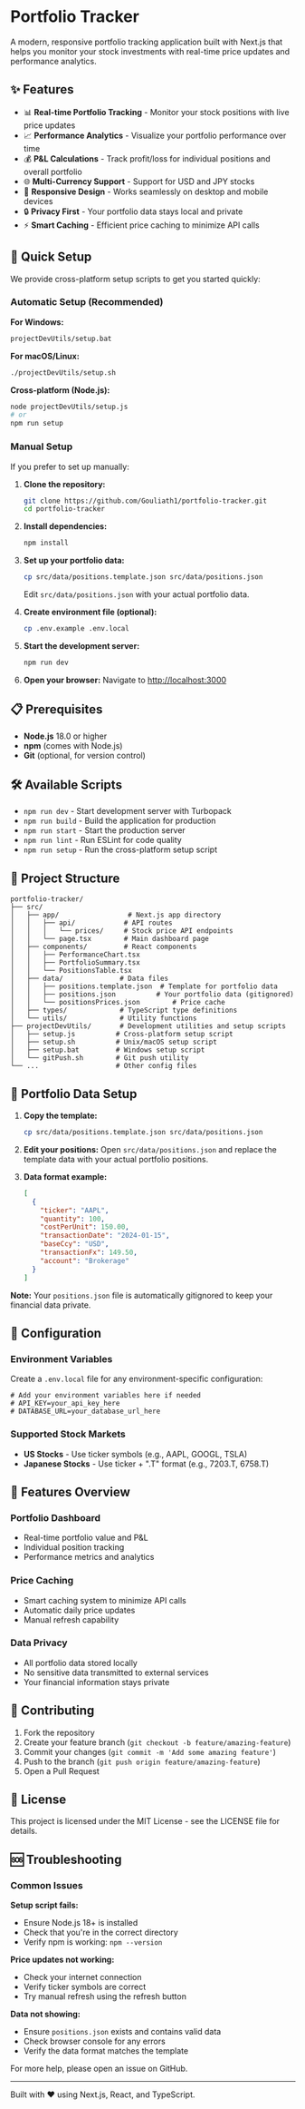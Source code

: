# Portfolio Tracker

A modern, responsive portfolio tracking application built with Next.js that helps you monitor your stock investments with real-time price updates and performance analytics.

## ✨ Features

- 📊 **Real-time Portfolio Tracking** - Monitor your stock positions with live price updates
- 📈 **Performance Analytics** - Visualize your portfolio performance over time
- 💰 **P&L Calculations** - Track profit/loss for individual positions and overall portfolio
- 🌐 **Multi-Currency Support** - Support for USD and JPY stocks
- 📱 **Responsive Design** - Works seamlessly on desktop and mobile devices
- 🔒 **Privacy First** - Your portfolio data stays local and private
- ⚡ **Smart Caching** - Efficient price caching to minimize API calls

## 🚀 Quick Setup

We provide cross-platform setup scripts to get you started quickly:

### Automatic Setup (Recommended)

**For Windows:**
```cmd
projectDevUtils/setup.bat
```

**For macOS/Linux:**
```bash
./projectDevUtils/setup.sh
```

**Cross-platform (Node.js):**
```bash
node projectDevUtils/setup.js
# or
npm run setup
```

### Manual Setup

If you prefer to set up manually:

1. **Clone the repository:**
   ```bash
   git clone https://github.com/Gouliath1/portfolio-tracker.git
   cd portfolio-tracker
   ```

2. **Install dependencies:**
   ```bash
   npm install
   ```

3. **Set up your portfolio data:**
   ```bash
   cp src/data/positions.template.json src/data/positions.json
   ```
   Edit `src/data/positions.json` with your actual portfolio data.

4. **Create environment file (optional):**
   ```bash
   cp .env.example .env.local
   ```

5. **Start the development server:**
   ```bash
   npm run dev
   ```

6. **Open your browser:**
   Navigate to [http://localhost:3000](http://localhost:3000)

## 📋 Prerequisites

- **Node.js** 18.0 or higher
- **npm** (comes with Node.js)
- **Git** (optional, for version control)

## 🛠️ Available Scripts

- `npm run dev` - Start development server with Turbopack
- `npm run build` - Build the application for production
- `npm run start` - Start the production server
- `npm run lint` - Run ESLint for code quality
- `npm run setup` - Run the cross-platform setup script

## 📁 Project Structure

```
portfolio-tracker/
├── src/
│   ├── app/                 # Next.js app directory
│   │   ├── api/            # API routes
│   │   │   └── prices/     # Stock price API endpoints
│   │   └── page.tsx        # Main dashboard page
│   ├── components/         # React components
│   │   ├── PerformanceChart.tsx
│   │   ├── PortfolioSummary.tsx
│   │   └── PositionsTable.tsx
│   ├── data/              # Data files
│   │   ├── positions.template.json  # Template for portfolio data
│   │   ├── positions.json          # Your portfolio data (gitignored)
│   │   └── positionsPrices.json        # Price cache
│   ├── types/             # TypeScript type definitions
│   └── utils/             # Utility functions
├── projectDevUtils/       # Development utilities and setup scripts
│   ├── setup.js          # Cross-platform setup script
│   ├── setup.sh          # Unix/macOS setup script
│   ├── setup.bat         # Windows setup script
│   └── gitPush.sh        # Git push utility
└── ...                   # Other config files
```

## 💼 Portfolio Data Setup

1. **Copy the template:**
   ```bash
   cp src/data/positions.template.json src/data/positions.json
   ```

2. **Edit your positions:**
   Open `src/data/positions.json` and replace the template data with your actual portfolio positions.

3. **Data format example:**
   ```json
   [
     {
       "ticker": "AAPL",
       "quantity": 100,
       "costPerUnit": 150.00,
       "transactionDate": "2024-01-15",
       "baseCcy": "USD",
       "transactionFx": 149.50,
       "account": "Brokerage"
     }
   ]
   ```

**Note:** Your `positions.json` file is automatically gitignored to keep your financial data private.

## 🔧 Configuration

### Environment Variables

Create a `.env.local` file for any environment-specific configuration:

```env
# Add your environment variables here if needed
# API_KEY=your_api_key_here
# DATABASE_URL=your_database_url_here
```

### Supported Stock Markets

- **US Stocks** - Use ticker symbols (e.g., AAPL, GOOGL, TSLA)
- **Japanese Stocks** - Use ticker + ".T" format (e.g., 7203.T, 6758.T)

## 🎯 Features Overview

### Portfolio Dashboard
- Real-time portfolio value and P&L
- Individual position tracking
- Performance metrics and analytics

### Price Caching
- Smart caching system to minimize API calls
- Automatic daily price updates
- Manual refresh capability

### Data Privacy
- All portfolio data stored locally
- No sensitive data transmitted to external services
- Your financial information stays private

## 🤝 Contributing

1. Fork the repository
2. Create your feature branch (`git checkout -b feature/amazing-feature`)
3. Commit your changes (`git commit -m 'Add some amazing feature'`)
4. Push to the branch (`git push origin feature/amazing-feature`)
5. Open a Pull Request

## 📝 License

This project is licensed under the MIT License - see the LICENSE file for details.

## 🆘 Troubleshooting

### Common Issues

**Setup script fails:**
- Ensure Node.js 18+ is installed
- Check that you're in the correct directory
- Verify npm is working: `npm --version`

**Price updates not working:**
- Check your internet connection
- Verify ticker symbols are correct
- Try manual refresh using the refresh button

**Data not showing:**
- Ensure `positions.json` exists and contains valid data
- Check browser console for any errors
- Verify the data format matches the template

For more help, please open an issue on GitHub.

---

Built with ❤️ using Next.js, React, and TypeScript.
